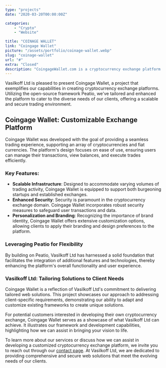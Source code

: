 ```yaml
---
type: "projects"
date: "2020-03-20T00:00:00Z"

categories: 
    - "Crypto"
    - "Website"

title: "COINAGE WALLET"
link: "Coingage Wallet"
picture: "/assets/portfolio/coinage-wallet.webp"
slug: "coinage-wallet"
url: "#"
extra: "Closed"
description: "CoingageWallet.com is a cryptocurrency exchange platform created by Vasilkoff to showcase their framework and capabilities. The platform can be customized and branded for potential customers who are interested in launching their own cryptocurrency exchange."
---
```

Vasilkoff Ltd is pleased to present Coingage Wallet, a project that exemplifies our capabilities in creating cryptocurrency exchange platforms. Utilizing the open-source framework Peatio, we've tailored and enhanced the platform to cater to the diverse needs of our clients, offering a scalable and secure trading environment.

## Coingage Wallet: Customizable Exchange Platform
Coingage Wallet was developed with the goal of providing a seamless trading experience, supporting an array of cryptocurrencies and fiat currencies. The platform's design focuses on ease of use, ensuring users can manage their transactions, view balances, and execute trades efficiently.

### Key Features:
- **Scalable Infrastructure**: Designed to accommodate varying volumes of trading activity, Coingage Wallet is equipped to support both burgeoning startups and established exchanges.
- **Enhanced Security**: Security is paramount in the cryptocurrency exchange domain. Coingage Wallet incorporates robust security measures to safeguard user transactions and data.
- **Personalization and Branding**: Recognizing the importance of brand identity, Coingage Wallet offers extensive customization options, allowing clients to apply their branding and design preferences to the platform.

### Leveraging Peatio for Flexibility
By building on Peatio, Vasilkoff Ltd has harnessed a solid foundation that facilitates the integration of additional features and technologies, thereby enhancing the platform's overall functionality and user experience.

### Vasilkoff Ltd: Tailoring Solutions to Client Needs
Coingage Wallet is a reflection of Vasilkoff Ltd's commitment to delivering tailored web solutions. This project showcases our approach to addressing client-specific requirements, demonstrating our ability to adapt and customize existing frameworks to create unique solutions.

For potential customers interested in developing their own cryptocurrency exchange, Coingage Wallet serves as a showcase of what Vasilkoff Ltd can achieve. It illustrates our framework and development capabilities, highlighting how we can assist in bringing your vision to life.

To learn more about our services or discuss how we can assist in developing a customized cryptocurrency exchange platform, we invite you to reach out through our [contact page](https://vasilkoff.com/contact-us). At Vasilkoff Ltd, we are dedicated to providing comprehensive and secure web solutions that meet the evolving needs of our clients.
